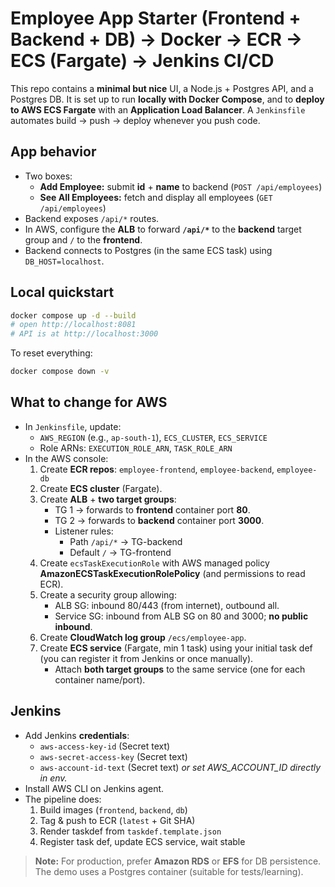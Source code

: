 # Employee App Starter (Frontend + Backend + DB) → Docker → ECR → ECS (Fargate) → Jenkins CI/CD

This repo contains a **minimal but nice** UI, a Node.js + Postgres API, and a Postgres DB. It is set up to run **locally with Docker Compose**, and to **deploy to AWS ECS Fargate** with an **Application Load Balancer**. A `Jenkinsfile` automates build → push → deploy whenever you push code.

## App behavior
- Two boxes:
  - **Add Employee:** submit **id** + **name** to backend (`POST /api/employees`)
  - **See All Employees:** fetch and display all employees (`GET /api/employees`)
- Backend exposes `/api/*` routes.
- In AWS, configure the **ALB** to forward **`/api/*`** to the **backend** target group and `/` to the **frontend**.
- Backend connects to Postgres (in the same ECS task) using `DB_HOST=localhost`.

## Local quickstart
```bash
docker compose up -d --build
# open http://localhost:8081
# API is at http://localhost:3000
```
To reset everything:
```bash
docker compose down -v
```

## What to change for AWS
- In `Jenkinsfile`, update:
  - `AWS_REGION` (e.g., `ap-south-1`), `ECS_CLUSTER`, `ECS_SERVICE`
  - Role ARNs: `EXECUTION_ROLE_ARN`, `TASK_ROLE_ARN`
- In the AWS console:
  1) Create **ECR repos**: `employee-frontend`, `employee-backend`, `employee-db`  
  2) Create **ECS cluster** (Fargate).
  3) Create **ALB** + **two target groups**:
     - TG 1 → forwards to **frontend** container port **80**.
     - TG 2 → forwards to **backend** container port **3000**.
     - Listener rules:
       - Path `/api/*` → TG-backend
       - Default `/` → TG-frontend
  4) Create `ecsTaskExecutionRole` with AWS managed policy **AmazonECSTaskExecutionRolePolicy** (and permissions to read ECR).
  5) Create a security group allowing:
     - ALB SG: inbound 80/443 (from internet), outbound all.
     - Service SG: inbound from ALB SG on 80 and 3000; **no public inbound**.
  6) Create **CloudWatch log group** `/ecs/employee-app`.
  7) Create **ECS service** (Fargate, min 1 task) using your initial task def (you can register it from Jenkins or once manually).
     - Attach **both target groups** to the same service (one for each container name/port).

## Jenkins
- Add Jenkins **credentials**:
  - `aws-access-key-id` (Secret text)
  - `aws-secret-access-key` (Secret text)
  - `aws-account-id-text` (Secret text) *or set AWS_ACCOUNT_ID directly in env.*
- Install AWS CLI on Jenkins agent.
- The pipeline does:
  1. Build images (`frontend`, `backend`, `db`)
  2. Tag & push to ECR (`latest` + Git SHA)
  3. Render taskdef from `taskdef.template.json`
  4. Register task def, update ECS service, wait stable

> **Note:** For production, prefer **Amazon RDS** or **EFS** for DB persistence. The demo uses a Postgres container (suitable for tests/learning).

